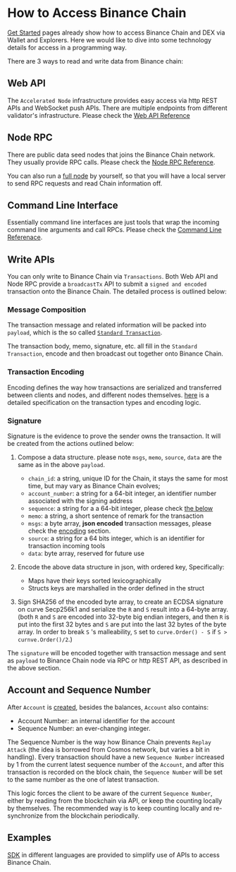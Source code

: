 # How to Access Binance Chain

[Get Started](get-started.md) pages already show how to access Binance Chain and DEX via
Wallet and Explorers. Here we would like to dive into some technology details for access
in a programming way.

There are 3 ways to read and write data from Binance chain:

## Web API
The `Accelerated Node` infrastructure provides easy access via http REST APIs and WebSocket
push APIs. There are multiple endpoints from different validator's infrastructure. Please
check the [Web API Reference](api-reference/dex-api/paths.md)

## Node RPC
There are public data seed nodes that joins the Binance Chain network. They usually
provide RPC calls. Please check the [Node RPC Reference](api-reference/node-rpc.md).

You can also run a [full node](fullnode.md) by yourself, so that you will have a local server
to send RPC requests and read Chain information off.

## Command Line Interface
Essentially command line interfaces are just tools that wrap the incoming command line arguments and call RPCs. Please check the [Command Line Referenace](api-reference/cli.md).


## Write APIs
You can only write to Binance Chain via `Transactions`. Both Web API and Node RPC provide
a `broadcastTx` API to submit a `signed and encoded` transaction onto the Binance Chain. The detailed process is outlined below:

### Message Composition
The transaction message and related information will be packed into `payload`, which is the so called [`Standard Transaction`](encoding.md#standard-transaction-to-use-and-encode-for-binance_chain).

The transaction body, memo, signature, etc. all fill in the `Standard Transaction`, encode and then broadcast out together onto Binance Chain.

### Transaction Encoding
Encoding defines the way how transactions are serialized and transferred between clients and nodes,
and different nodes themselves. [here](encoding.md) is a detailed specification on the transaction
types and encoding logic.

### Signature
Signature is the evidence to prove the sender owns the transaction. It will be created from the actions outlined below:

1. Compose a data structure. please note `msgs`, `memo`, `source`, `data` are the same as in the above `payload`.

    - `chain_id`: a string, unique ID for the Chain, it stays the same for most time, but may vary as Binance Chain evolves;
    - `account_number`: a string for a 64-bit integer, an identifier number associated with the signing address
    - `sequence`: a string for a a 64-bit integer, please check [the below](#account_and_sequence_number)
    - `memo`: a string, a short sentence of remark for the transaction
    - `msgs`: a byte array, **json encoded** transaction messages, please check the [encoding](encoding.md) section.
    - `source`: a string for a 64 bits integer, which is an identifier for transaction incoming tools
    - `data`: byte array, reserved for future use


2. Encode the above data structure in json, with ordered key, Specifically:

    - Maps have their keys sorted lexicographically
    - Structs keys are marshalled in the order defined in the struct


3. Sign SHA256 of the encoded byte array, to create an ECDSA signature on curve Secp256k1 and serialize the `R` and `S` result into a 64-byte array. (both `R` and `S` are encoded into 32-byte big endian integers, and then `R` is put into the first 32 bytes and `S` are put into the last 32 bytes of the byte array. In order to break `S` 's malleability, `S` set to `curve.Order() - S` if `S > curnve.Order()/2`.)

The `signature` will be encoded together with transaction message and sent as `payload` to Binance Chain node via RPC or http REST API, as described in the above section.

## Account and Sequence Number

After `Account` is [created](transfer.md#account_and_balance), besides the balances, `Account` also contains:

- Account Number: an internal identifier for the account
- Sequence Number: an ever-changing integer.

The Sequence Number is the way how Binance Chain prevents `Replay Attack` (the idea is borrowed from Cosmos
network, but varies a bit in handling). Every transaction should have a new `Sequence Number` increased by
1 from the current latest sequence number of the `Account`, and after this transaction is recorded on the
block chain, the `Sequence Number` will be set to the same number as the one of latest transaction.

This logic forces the client to be aware of the current `Sequence Number`, either by reading from the
blockchain via API, or keep the counting locally by themselves. The recommended way is to keep
counting locally and re-synchronize from the blockchain periodically.

## Examples

[SDK](api-reference/sdk.md) in different languages are provided to simplify use of APIs to access Binance Chain.
